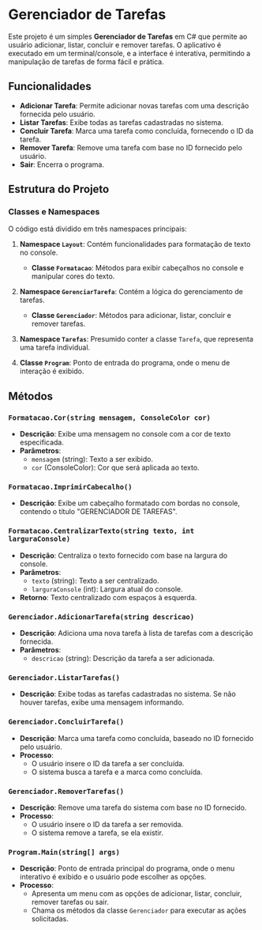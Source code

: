 # Gerenciador de Tarefas

Este projeto é um simples **Gerenciador de Tarefas** em C# que permite ao usuário adicionar, listar, concluir e remover tarefas. O aplicativo é executado em um terminal/console, e a interface é interativa, permitindo a manipulação de tarefas de forma fácil e prática.

## Funcionalidades

- **Adicionar Tarefa**: Permite adicionar novas tarefas com uma descrição fornecida pelo usuário.
- **Listar Tarefas**: Exibe todas as tarefas cadastradas no sistema.
- **Concluir Tarefa**: Marca uma tarefa como concluída, fornecendo o ID da tarefa.
- **Remover Tarefa**: Remove uma tarefa com base no ID fornecido pelo usuário.
- **Sair**: Encerra o programa.

## Estrutura do Projeto

### Classes e Namespaces

O código está dividido em três namespaces principais:

1. **Namespace `Layout`**: Contém funcionalidades para formatação de texto no console.
   - **Classe `Formatacao`**: Métodos para exibir cabeçalhos no console e manipular cores do texto.

2. **Namespace `GerenciarTarefa`**: Contém a lógica do gerenciamento de tarefas.
   - **Classe `Gerenciador`**: Métodos para adicionar, listar, concluir e remover tarefas.
   
3. **Namespace `Tarefas`**: Presumido conter a classe `Tarefa`, que representa uma tarefa individual.

4. **Classe `Program`**: Ponto de entrada do programa, onde o menu de interação é exibido.

## Métodos

### `Formatacao.Cor(string mensagem, ConsoleColor cor)`
- **Descrição**: Exibe uma mensagem no console com a cor de texto especificada.
- **Parâmetros**:
  - `mensagem` (string): Texto a ser exibido.
  - `cor` (ConsoleColor): Cor que será aplicada ao texto.
  
### `Formatacao.ImprimirCabecalho()`
- **Descrição**: Exibe um cabeçalho formatado com bordas no console, contendo o título "GERENCIADOR DE TAREFAS".
  
### `Formatacao.CentralizarTexto(string texto, int larguraConsole)`
- **Descrição**: Centraliza o texto fornecido com base na largura do console.
- **Parâmetros**:
  - `texto` (string): Texto a ser centralizado.
  - `larguraConsole` (int): Largura atual do console.
- **Retorno**: Texto centralizado com espaços à esquerda.

### `Gerenciador.AdicionarTarefa(string descricao)`
- **Descrição**: Adiciona uma nova tarefa à lista de tarefas com a descrição fornecida.
- **Parâmetros**:
  - `descricao` (string): Descrição da tarefa a ser adicionada.
  
### `Gerenciador.ListarTarefas()`
- **Descrição**: Exibe todas as tarefas cadastradas no sistema. Se não houver tarefas, exibe uma mensagem informando.
  
### `Gerenciador.ConcluirTarefa()`
- **Descrição**: Marca uma tarefa como concluída, baseado no ID fornecido pelo usuário.
- **Processo**:
  - O usuário insere o ID da tarefa a ser concluída.
  - O sistema busca a tarefa e a marca como concluída.
  
### `Gerenciador.RemoverTarefas()`
- **Descrição**: Remove uma tarefa do sistema com base no ID fornecido.
- **Processo**:
  - O usuário insere o ID da tarefa a ser removida.
  - O sistema remove a tarefa, se ela existir.

### `Program.Main(string[] args)`
- **Descrição**: Ponto de entrada principal do programa, onde o menu interativo é exibido e o usuário pode escolher as opções.
- **Processo**:
  - Apresenta um menu com as opções de adicionar, listar, concluir, remover tarefas ou sair.
  - Chama os métodos da classe `Gerenciador` para executar as ações solicitadas.


